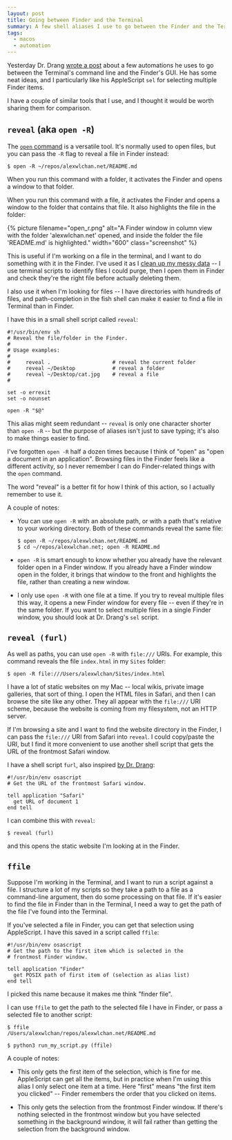 ```yaml
---
layout: post
title: Going between Finder and the Terminal
summary: A few shell aliases I use to go between the Finder and the Terminal.
tags:
  - macos
  - automation
---
```

Yesterday Dr. Drang [wrote a post][drang] about a few automations he uses to go between the Terminal's command line and the Finder's GUI.
He has some neat ideas, and I particularly like his AppleScript `sel` for selecting multiple Finder items.

I have a couple of similar tools that I use, and I thought it would be worth sharing them for comparison.

[drang]: http://www.leancrew.com/all-this/

## `reveal` (aka `open -R`)

The [`open` command](https://ss64.com/mac/open.html) is a versatile tool.
It's normally used to open files, but you can pass the `-R` flag to reveal a file in Finder instead:

```console
$ open -R ~/repos/alexwlchan.net/README.md
```

When you run this command with a folder, it activates the Finder and opens a window to that folder.

When you run this command with a file, it activates the Finder and opens a window to the folder that contains that file.
It also highlights the file in the folder:

{%
  picture
  filename="open_r.png"
  alt="A Finder window in column view with the folder 'alexwlchan.net' opened, and inside the folder the file 'README.md' is highlighted."
  width="600"
  class="screenshot"
%}

This is useful if I'm working on a file in the terminal, and I want to do something with it in the Finder.
I've used it as I [clean up my messy data](/2024/digital-decluttering/) -- I use terminal scripts to identify files I could purge, then I open them in Finder and check they're the right file before actually deleting them.

I also use it when I'm looking for files -- I have directories with hundreds of files, and path-completion in the fish shell can make it easier to find a file in Terminal than in Finder.

I have this in a small shell script called `reveal`:

```shell
#!/usr/bin/env sh
# Reveal the file/folder in the Finder.
#
# Usage examples:
#
#     reveal .                    # reveal the current folder
#     reveal ~/Desktop            # reveal a folder
#     reveal ~/Desktop/cat.jpg    # reveal a file
#

set -o errexit
set -o nounset

open -R "$@"
```

This alias might seem redundant -- `reveal` is only one character shorter than `open -R` -- but the purpose of aliases isn't just to save typing; it's also to make things easier to find.

I've forgotten `open -R` half a dozen times because I think of "open" as "open a document in an application".
Browsing files in the Finder feels like a different activity, so I never remember I can do Finder-related things with the `open` command.

The word "reveal" is a better fit for how I think of this action, so I actually remember to use it.

A couple of notes:

*   You can use `open -R` with an absolute path, or with a path that's relative to your working directory.
    Both of these commands reveal the same file:

    ```console
    $ open -R ~/repos/alexwlchan.net/README.md
    $ cd ~/repos/alexwlchan.net; open -R README.md
    ```

*   `open -R` is smart enough to know whether you already have the relevant folder open in a Finder window.
    If you already have a Finder window open in the folder, it brings that window to the front and highlights the file, rather than creating a new window.

*   I only use `open -R` with one file at a time.
    If you try to reveal multiple files this way, it opens a new Finder window for every file -- even if they're in the same folder.
    If you want to select multiple files in a single Finder window, you should look at Dr. Drang's `sel` script.

## `reveal (furl)`

As well as paths, you can use `open -R` with `file:///` URIs.
For example, this command reveals the file `index.html` in my `Sites` folder:

```console
$ open -R file:///Users/alexwlchan/Sites/index.html
```

I have a lot of static websites on my Mac -- local wikis, private image galleries, that sort of thing.
I open the HTML files in Safari, and then I can browse the site like any other.
They all appear with the `file:///` URI scheme, because the website is coming from my filesystem, not an HTTP server.

If I'm browsing a site and I want to find the website directory in the Finder, I can pass the `file:///` URI from Safari into `reveal`.
I could copy/paste the URI, but I find it more convenient to use another shell script that gets the URL of the frontmost Safari window.

I have a shell script `furl`, also inspired [by Dr. Drang][furl]:

```applescript
#!/usr/bin/env osascript
# Get the URL of the frontmost Safari window.

tell application "Safari"
  get URL of document 1
end tell
```

I can combine this with `reveal`:

```console
$ reveal (furl)
```

and this opens the static website I'm looking at in the Finder.

[furl]: https://leancrew.com/all-this/2017/04/getting-urls-from-safari/

## `ffile`

Suppose I'm working in the Terminal, and I want to run a script against a file.
I structure a lot of my scripts so they take a path to a file as a command-line argument, then do some processing on that file.
If it's easier to find the file in Finder than in the Terminal, I need a way to get the path of the file I've found into the Terminal.

If you've selected a file in Finder, you can get that selection using AppleScript.
I have this saved in a script called `ffile`:

```applescript
#!/usr/bin/env osascript
# Get the path to the first item which is selected in the
# frontmost Finder window.

tell application "Finder"
  get POSIX path of first item of (selection as alias list)
end tell
```

I picked this name because it makes me think "finder file".

I can use `ffile` to get the path to the selected file I have in Finder, or pass a selected file to another script:

```console
$ ffile
/Users/alexwlchan/repos/alexwlchan.net/README.md

$ python3 run_my_script.py (ffile)
```



A couple of notes:

*   This only gets the first item of the selection, which is fine for me.
    AppleScript can get all the items, but in practice when I'm using this alias I only select one item at a time.
    Here "first" means "the first item you clicked" -- Finder remembers the order that you clicked on items.

*   This only gets the selection from the frontmost Finder window.
    If there's nothing selected in the frontmost window but you have selected something in the background window, it will fail rather than getting the selection from the background window.
